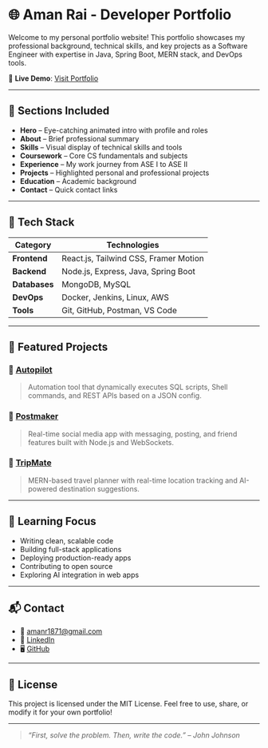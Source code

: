 # 🌐 Aman Rai - Developer Portfolio

Welcome to my personal portfolio website! This portfolio showcases my professional background, technical skills, and key projects as a Software Engineer with expertise in Java, Spring Boot, MERN stack, and DevOps tools.

🔗 **Live Demo**: [Visit Portfolio](https://your-live-site-link.com)

---

## 📌 Sections Included

- **Hero** – Eye-catching animated intro with profile and roles
- **About** – Brief professional summary
- **Skills** – Visual display of technical skills and tools
- **Coursework** – Core CS fundamentals and subjects
- **Experience** – My work journey from ASE I to ASE II
- **Projects** – Highlighted personal and professional projects
- **Education** – Academic background
- **Contact** – Quick contact links

---

## 🚀 Tech Stack

| Category       | Technologies |
| -------------- | ------------ |
| **Frontend**   | React.js, Tailwind CSS, Framer Motion |
| **Backend**    | Node.js, Express, Java, Spring Boot |
| **Databases**  | MongoDB, MySQL |
| **DevOps**     | Docker, Jenkins, Linux, AWS |
| **Tools**      | Git, GitHub, Postman, VS Code |

---

## 🧩 Featured Projects

### 🔸 [Autopilot](https://github.com/AR4789/Autopilot)
> Automation tool that dynamically executes SQL scripts, Shell commands, and REST APIs based on a JSON config.

### 🔸 [Postmaker](https://github.com/AR4789/Postmaker)
> Real-time social media app with messaging, posting, and friend features built with Node.js and WebSockets.

### 🔸 [TripMate](https://github.com/AR4789/Tripmate)
> MERN-based travel planner with real-time location tracking and AI-powered destination suggestions.

---

## 🧠 Learning Focus

- Writing clean, scalable code
- Building full-stack applications
- Deploying production-ready apps
- Contributing to open source
- Exploring AI integration in web apps

---

## 📬 Contact

- 📧 [amanr1871@gmail.com](mailto:amanr1871@gmail.com)
- 🔗 [LinkedIn](https://linkedin.com/in/amanrai-008178191)
- 🖥 [GitHub](https://github.com/AR4789)

---

## 📄 License

This project is licensed under the MIT License. Feel free to use, share, or modify it for your own portfolio!

---

> _“First, solve the problem. Then, write the code.” – John Johnson_

